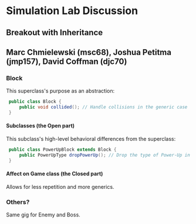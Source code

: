 # Simulation Lab Discussion

## Breakout with Inheritance

## Marc Chmielewski (msc68), Joshua Petitma (jmp157), David Coffman (djc70)


### Block

This superclass's purpose as an abstraction:
```java
 public class Block {
     public void collided(); // Handle collisions in the generic case
 }
```

#### Subclasses (the Open part)

This subclass's high-level behavioral differences from the superclass:
```java
 public class PowerUpBlock extends Block {
     public PowerUpType dropPowerUp(); // Drop the type of Power-Up in the Block
 }
```



#### Affect on Game class (the Closed part)

Allows for less repetition and more generics.

### Others?

Same gig for Enemy and Boss.